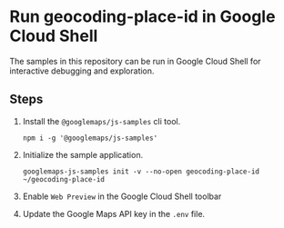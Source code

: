 # Run geocoding-place-id in Google Cloud Shell

The samples in this repository can be run in Google Cloud Shell for interactive debugging and exploration.

## Steps

1. Install the `@googlemaps/js-samples` cli tool.

    ```
    npm i -g '@googlemaps/js-samples'
    ```
1. Initialize the sample application. 
    ```
    googlemaps-js-samples init -v --no-open geocoding-place-id ~/geocoding-place-id
    ```
1. Enable `Web Preview` in the Google Cloud Shell toolbar
1. Update the Google Maps API key in the `.env` file.

